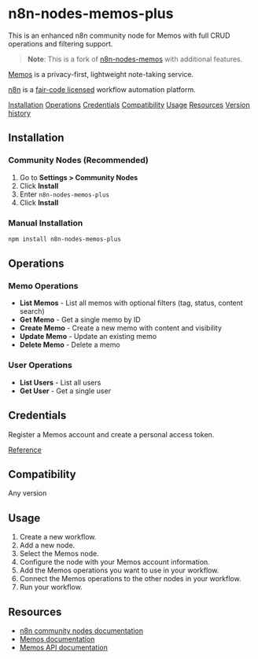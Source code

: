 # n8n-nodes-memos-plus

This is an enhanced n8n community node for Memos with full CRUD operations and filtering support.

> **Note**: This is a fork of [n8n-nodes-memos](https://github.com/laxtiz/n8n-nodes-memos) with additional features.

[Memos](https://www.usememos.com/) is a privacy-first, lightweight note-taking service.

[n8n](https://n8n.io/) is a [fair-code licensed](https://docs.n8n.io/reference/license/) workflow automation platform.

[Installation](#installation)
[Operations](#operations)
[Credentials](#credentials)
[Compatibility](#compatibility)
[Usage](#usage)
[Resources](#resources)
[Version history](#version-history)

## Installation

### Community Nodes (Recommended)

1. Go to **Settings > Community Nodes**
2. Click **Install**
3. Enter `n8n-nodes-memos-plus`
4. Click **Install**

### Manual Installation

```bash
npm install n8n-nodes-memos-plus
```

## Operations

### Memo Operations
- **List Memos** - List all memos with optional filters (tag, status, content search)
- **Get Memo** - Get a single memo by ID
- **Create Memo** - Create a new memo with content and visibility
- **Update Memo** - Update an existing memo
- **Delete Memo** - Delete a memo

### User Operations
- **List Users** - List all users
- **Get User** - Get a single user

## Credentials

Register a Memos account and create a personal access token.

[Reference](https://www.usememos.com/docs/security/access-tokens)

## Compatibility

Any version

## Usage

1. Create a new workflow.
2. Add a new node.
3. Select the Memos node.
4. Configure the node with your Memos account information.
5. Add the Memos operations you want to use in your workflow.
6. Connect the Memos operations to the other nodes in your workflow.
7. Run your workflow.

## Resources

- [n8n community nodes documentation](https://docs.n8n.io/integrations/community-nodes/)
- [Memos documentation](https://www.usememos.com/docs/)
- [Memos API documentation](https://memos.apidocumentation.com/reference)
